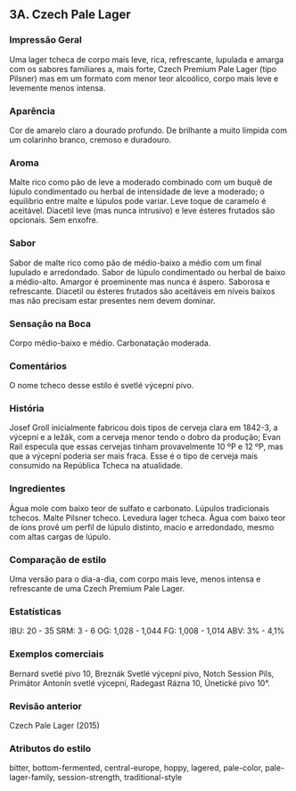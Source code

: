 ## 3A. Czech Pale Lager

### Impressão Geral

Uma lager tcheca de corpo mais leve, rica, refrescante, lupulada e amarga com os sabores familiares a, mais forte, Czech Premium Pale Lager (tipo Pilsner) mas em um formato com menor teor alcoólico, corpo mais leve e levemente menos intensa.

### Aparência

Cor de amarelo claro a dourado profundo. De brilhante a muito límpida com um colarinho branco, cremoso e duradouro.

### Aroma

Malte rico como pão de leve a moderado combinado com um buquê de lúpulo condimentado ou herbal de intensidade de leve a moderado; o equilíbrio entre malte e lúpulos pode variar. Leve toque de caramelo é aceitável. Diacetil leve (mas nunca intrusivo) e leve ésteres frutados são opcionais. Sem enxofre.

### Sabor

Sabor de malte rico como pão de médio-baixo a médio com um final lupulado e arredondado. Sabor de lúpulo condimentado ou herbal de baixo a médio-alto. Amargor é proeminente mas nunca é áspero. Saborosa e refrescante. Diacetil ou ésteres frutados são aceitáveis em níveis baixos mas não precisam estar presentes nem devem dominar.

### Sensação na Boca

Corpo médio-baixo e médio. Carbonatação moderada.

### Comentários

O nome tcheco desse estilo é svetlé výcepní pivo.

### História

Josef Groll inicialmente fabricou dois tipos de cerveja clara em 1842-3, a výcepní e a ležák, com a cerveja menor tendo o dobro da produção; Evan Rail especula que essas cervejas tinham provavelmente 10 ºP e 12 ºP, mas que a výcepní poderia ser mais fraca. Esse é o tipo de cerveja mais consumido na República Tcheca na atualidade.

### Ingredientes

Água mole com baixo teor de sulfato e carbonato. Lúpulos tradicionais tchecos. Malte Pilsner tcheco. Levedura lager tcheca. Água com baixo teor de íons provê um perfil de lúpulo distinto, macio e arredondado, mesmo com altas cargas de lúpulo.

### Comparação de estilo

Uma versão para o dia-a-dia, com corpo mais leve, menos intensa e refrescante de uma Czech Premium Pale Lager.

### Estatísticas

IBU: 20 - 35
SRM: 3 - 6
OG: 1,028 - 1,044
FG: 1,008 - 1,014
ABV: 3% - 4,1%

### Exemplos comerciais

Bernard svetlé pivo 10, Breznák Svetlé výcepní pivo, Notch Session Pils, Primátor Antonín svetlé výcepní, Radegast Rázna 10, Únetické pivo 10°.

### Revisão anterior

Czech Pale Lager (2015)

### Atributos do estilo

bitter, bottom-fermented, central-europe, hoppy, lagered, pale-color, pale-lager-family, session-strength, traditional-style
